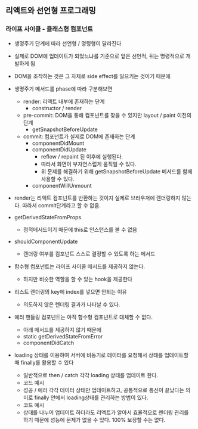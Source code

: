## 리액트와 선언형 프로그래밍

### 라이프 사이클 - 클래스형 컴포넌트

- 생명주기 단계에 따라 선언형 / 명령형이 달라진다
- 실제로 DOM에 업데이트가 되었느냐를 기준으로 앞은 선언적, 뒤는 명령적으로 개발하게 됨
- DOM을 조작하는 것은 그 자체로 side effect를 일으키는 것이기 때문에 
- 생명주기 메서드를 phase에 따라 구분해보면
	- render: 리액트 내부에 존재하는 단계
		- constructor / render
	- pre-commit: DOM을 통해 컴포넌트를 찾을 수 있지만 layout / paint 이전의 단계
		- getSnapshotBeforeUpdate
	- commit: 컴포넌트가 실제로 DOM에 존재하는 단계
		- componentDidMount
		- componentDidUpdate
			- reflow / repaint 된 이후에 실행된다.
			- 따라서 화면이 부자연스럽게 움직일 수 있다.
			- 위 문제를 해결하기 위해 getSnapshotBeforeUpdate 메서드를 함께 사용할 수 있다.
		- componentWillUnmount
- render는 리액트 컴포넌트를 반환하는 것이지 실제로 브라우저에 렌더링하지 않는다. 따라서 commit단계라고 할 수 없음.

- getDerivedStateFromProps
	- 정적메서드이기 때문에 this로 인스턴스를 볼 수 없음
- shouldComponentUpdate
	- 렌더링 여부를 컴포넌트 스스로 결정할 수 있도록 하는 메서드

- 함수형 컴포넌트는 라이프 사이클 메서드를 제공하지 않는다.
	- 하지만 비슷한 역할을 할 수 있는 hook을 제공한다

- 리스트 렌더링의 key에 index를 넣으면 안되는 이유
	- 의도하지 않은 렌더링 결과가 나타날 수 있다.

- 에러 핸들링 컴포넌트는 아직 함수형 컴포넌트로 대체할 수 없다.
	- 아래 메서드를 제공하지 않기 때문에
	- static getDerivedStateFromError
	- componentDidCatch


- loading 상태를 이용하여 서버에 비동기로 데이터를 요청해서 상태를 업데이트할 때 finally를 활용할 수 있다
	- 일반적으로 then / catch 각각 loading 상태를 업데이트 한다.
	- 코드 예시
	- 성공 / 에러 각각 데이터 상태만 업데이트하고, 공통적으로 통신이 끝났다는 의미로 finally 안에서 loading상태를 관리하는 방법이 있다.
	- 코드 예시
	- 상태를 나누어 업데이트 하더라도 리액트가 알아서 효율적으로 렌더링 관리를 하기 때문에 성능에 문제가 없을 수 있다. 100% 보장할 수는 없다.